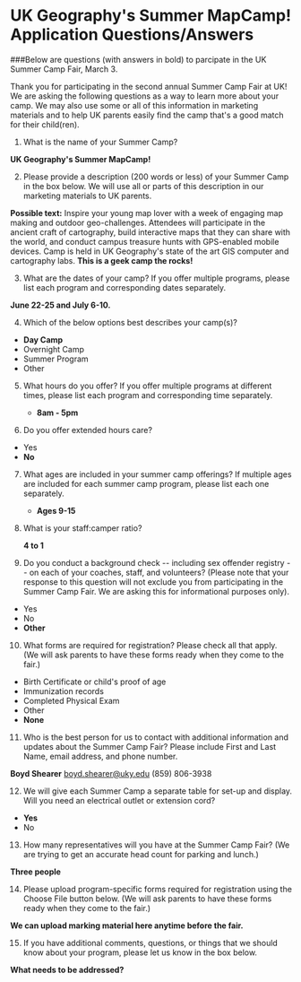 # UK Geography's Summer MapCamp! Application Questions/Answers

###Below are questions (with answers in bold) to parcipate in the UK Summer Camp Fair, March 3.

Thank you for participating in the second annual Summer Camp Fair at UK!  We are asking the following questions as a way to learn more about your camp.  We may also use some or all of this information in marketing materials and to help UK parents easily find the camp that's a good match for their child(ren).

1. What is the name of your Summer Camp?

  **UK Geography's Summer MapCamp!**


2. Please provide a description (200 words or less) of your Summer Camp in the box below.  We will use all or parts of this description in our marketing materials to UK parents.

  **Possible text:** Inspire your young map lover with a week of engaging map making and outdoor geo-challenges. Attendees will participate in the ancient craft of cartography, build interactive maps that they can share with the world, and conduct campus treasure hunts with GPS-enabled mobile devices. Camp is held in UK Geography's state of the art GIS computer and cartography labs. **This is a geek camp the rocks!**


3. What are the dates of your camp? If you offer multiple programs, please list each program and corresponding dates separately. 

  **June 22-25 and July 6-10.**


4. Which of the below options best describes your camp(s)?

  * **Day Camp** 
  * Overnight Camp 
  * Summer Program 
  * Other 


5. What hours do you offer? If you offer multiple programs at different times, please list each program and corresponding time separately. 

   * **8am - 5pm** 


6. Do you offer extended hours care?

  * Yes 
  * **No**


7. What ages are included in your summer camp offerings?  If multiple ages are included for each summer camp program, please list each one separately.

   * **Ages 9-15**

8. What is your staff:camper ratio?
   
   **4 to 1**


9. Do you conduct a background check -- including sex offender registry -- on each of your coaches, staff, and volunteers? (Please note that your response to this question will not exclude you from participating in the Summer Camp Fair.  We are asking this for informational purposes only).
	
  * Yes 
  * No 
  * **Other** 


10. What forms are required for registration? Please check all that apply. (We will ask parents to have these forms ready when they come to the fair.)
  
  * Birth Certificate or child's proof of age 
  * Immunization records 
  * Completed Physical Exam 
  * Other 
  * **None**

11. Who is the best person for us to contact with additional information and updates about the Summer Camp Fair? Please include First and Last Name, email address, and phone number.

   **Boyd Shearer** boyd.shearer@uky.edu (859) 806-3938 

12. We will give each Summer Camp a separate table for set-up and display.  Will you need an electrical outlet or extension cord?
	
  * **Yes** 
  * No 

13. How many representatives will you have at the Summer Camp Fair? (We are trying to get an accurate head count for parking and lunch.)

  **Three people** 

14. Please upload program-specific forms required for registration using the Choose File button below.  (We will ask parents to have these forms ready when they come to the fair.)

   **We can upload marking material here anytime before the fair.**

15. If you have additional comments, questions, or things that we should know about your program, please let us know in the box below.

   **What needs to be addressed?**
